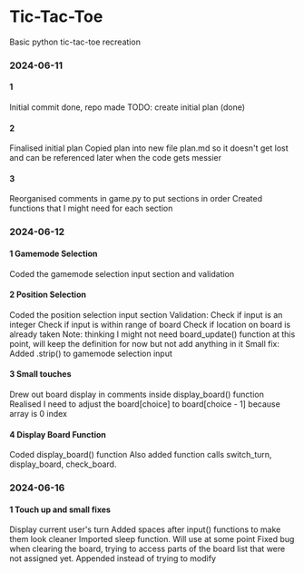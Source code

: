 # Tic-Tac-Toe
 Basic python tic-tac-toe recreation

### 2024-06-11
#### 1
Initial commit done, repo made
TODO: create initial plan (done)

#### 2
Finalised initial plan
Copied plan into new file plan.md so it doesn't get lost and can be referenced later when the code gets messier

#### 3
Reorganised comments in game.py to put sections in order
Created functions that I might need for each section

### 2024-06-12
#### 1 Gamemode Selection
Coded the gamemode selection input section and validation

#### 2 Position Selection
Coded the position selection input section
Validation:
    Check if input is an integer
    Check if input is within range of board
    Check if location on board is already taken
Note: thinking I might not need board_update() function at this point, will keep the definition for now but not add anything in it
Small fix: Added .strip() to gamemode selection input

#### 3 Small touches
Drew out board display in comments inside display_board() function
Realised I need to adjust the board[choice] to board[choice - 1] because array is 0 index

#### 4 Display Board Function
Coded display_board() function
Also added function calls switch_turn, display_board, check_board.

### 2024-06-16
#### 1 Touch up and small fixes
Display current user's turn
Added spaces after input() functions to make them look cleaner
Imported sleep function. Will use at some point
Fixed bug when clearing the board, trying to access parts of the board list that were not assigned yet. Appended instead of trying to modify